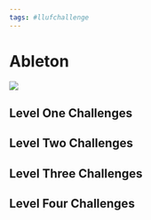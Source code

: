 ```yaml
---
tags: #llufchallenge
---
```



# Ableton

![](https://i.imgur.com/XHz3NBf.png)

## Level One Challenges 

## Level Two Challenges 

## Level Three Challenges 

## Level Four Challenges 